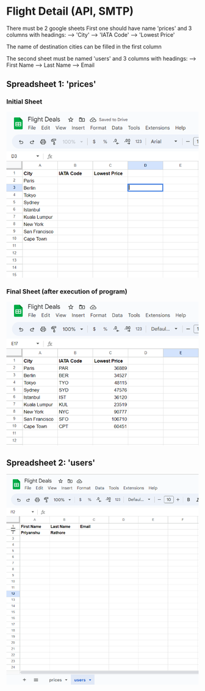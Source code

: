 # Flight Detail (API, SMTP)

There must be 2 google sheets
First one should have name 'prices' and 3 columns with headings:
--> 'City'
--> 'IATA Code'
--> 'Lowest Price'

The name of destination cities can be filled in the first column


The second sheet must be named 'users' and 3 columns with headings:
--> First Name
--> Last Name
--> Email

## Spreadsheet 1: 'prices'

### Initial Sheet
![Example of google sheet](https://github.com/Priyanshu120503/Flight-Detail-API-SMTP/blob/main/images/screenshot_1.png)

### Final Sheet (after execution of program)
![Example of google sheet](https://github.com/Priyanshu120503/Flight-Detail-API-SMTP/blob/main/images/screenshot_2.png)


## Spreadsheet 2: 'users'
![Example of google sheet](https://github.com/Priyanshu120503/Flight-Detail-API-SMTP/blob/main/images/screenshot_3.png)


